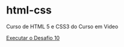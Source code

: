 # html-css
Curso de HTML 5 e CSS3 do Curso em Video

<a href="https://larisoares2.github.io/html-css/desafios/d010/android.html"> Executar o Desafio 10</a>
